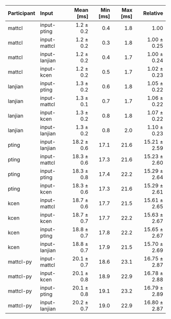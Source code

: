 | Participant | Input | Mean [ms] | Min [ms] | Max [ms] | Relative |
|:---|:---|---:|---:|---:|---:|
| mattcl | input-pting | 1.2 ± 0.2 | 0.4 | 1.8 | 1.00 |
| mattcl | input-mattcl | 1.2 ± 0.2 | 0.3 | 1.8 | 1.00 ± 0.25 |
| mattcl | input-lanjian | 1.2 ± 0.2 | 0.4 | 1.7 | 1.00 ± 0.24 |
| mattcl | input-kcen | 1.2 ± 0.2 | 0.5 | 1.7 | 1.02 ± 0.23 |
| lanjian | input-pting | 1.3 ± 0.2 | 0.6 | 1.8 | 1.05 ± 0.22 |
| lanjian | input-mattcl | 1.3 ± 0.1 | 0.7 | 1.7 | 1.06 ± 0.22 |
| lanjian | input-kcen | 1.3 ± 0.2 | 0.8 | 1.8 | 1.07 ± 0.22 |
| lanjian | input-lanjian | 1.3 ± 0.2 | 0.8 | 2.0 | 1.10 ± 0.23 |
| pting | input-lanjian | 18.2 ± 0.6 | 17.1 | 21.6 | 15.21 ± 2.59 |
| pting | input-mattcl | 18.3 ± 0.6 | 17.3 | 21.6 | 15.23 ± 2.60 |
| pting | input-pting | 18.3 ± 0.8 | 17.4 | 22.2 | 15.29 ± 2.64 |
| pting | input-kcen | 18.3 ± 0.6 | 17.3 | 21.6 | 15.29 ± 2.61 |
| kcen | input-mattcl | 18.7 ± 0.6 | 17.7 | 21.5 | 15.61 ± 2.65 |
| kcen | input-kcen | 18.7 ± 0.7 | 17.7 | 22.2 | 15.63 ± 2.67 |
| kcen | input-pting | 18.8 ± 0.7 | 17.8 | 22.2 | 15.65 ± 2.67 |
| kcen | input-lanjian | 18.8 ± 0.7 | 17.9 | 21.5 | 15.70 ± 2.69 |
| mattcl-py | input-mattcl | 20.1 ± 0.7 | 18.6 | 23.1 | 16.75 ± 2.87 |
| mattcl-py | input-kcen | 20.1 ± 0.8 | 18.9 | 22.9 | 16.78 ± 2.88 |
| mattcl-py | input-pting | 20.1 ± 0.8 | 19.1 | 23.2 | 16.79 ± 2.89 |
| mattcl-py | input-lanjian | 20.2 ± 0.7 | 19.0 | 22.9 | 16.80 ± 2.87 |
